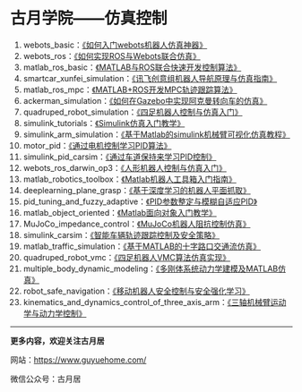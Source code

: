 # 古月学院——仿真控制

1. webots_basic：[《如何入门webots机器人仿真神器》](https://class.guyuehome.com/detail/v_5f213a94e4b074dda144b2e2/3) 
2. webots_ros：[《如何实现ROS与Webots联合仿真》](https://class.guyuehome.com/detail/p_5f586de6e4b0b5edf0a12687/6) 
3. matlab_ros_basic：[《MATLAB与ROS联合快速开发控制算法》](https://class.guyuehome.com/detail/p_5f39e38fe4b0dd4d97492948/6) 
4. smartcar_xunfei_simulation：[《讯飞创意组机器人导航原理与仿真指南》](https://class.guyuehome.com/detail/p_6041a333e4b015860af3dba3/6) 
5. matlab_ros_mpc：[《MATLAB+ROS开发MPC轨迹跟踪算法》](https://class.guyuehome.com/detail/p_60488679e4b0e51d821cbeb1/6)
6. ackerman_simulation：[《如何在Gazebo中实现阿克曼转向车的仿真》](https://class.guyuehome.com/detail/p_60541530e4b05a6195c158f0/6)
7. quadruped_robot_simulation：[《四足机器人控制与仿真入门》](https://class.guyuehome.com/detail/p_605af87be4b007b4183a42e7/6)
8. simulink_tutorials：[《Simulink仿真入门教学》](https://class.guyuehome.com/detail/p_6080f55ee4b071a81eb4598e/6)
9. simulink_arm_simulation：[《基于Matlab的simulink机械臂可视化仿真教程》](https://class.guyuehome.com/detail/p_60d42a7fe4b0f120ffca3b55/6)
10. motor_pid：[《通过电机控制学习PID算法》](https://class.guyuehome.com/detail/p_60af0706e4b0f120ffc15acd/6)
11. simulink_pid_carsim：[《通过车道保持来学习PID控制》](https://class.guyuehome.com/detail/p_60ef9e6fe4b0041622bc75c0/6)
12. webots_ros_darwin_op3：[《人形机器人控制与仿真入门》](https://class.guyuehome.com/detail/p_60f8dbdae4b08f7ad23f5fd6/6)
13. matlab_robotics_toolbox：[《Matlab机器人工具箱入门指南》](https://class.guyuehome.com/detail/p_615fb0e4e4b0dfaf7faa9725/6)
14. deeplearning_plane_grasp：[《基于深度学习的机器人平面抓取》](https://class.guyuehome.com/detail/p_61c9287be4b09ac9b9113173/6)
15. pid_tuning_and_fuzzy_adaptive：[《PID参数整定与模糊自适应PID》](https://class.guyuehome.com/detail/p_62414bd7e4b0f7cb7c77a51a/6)
16. matlab_object_oriented：[《Matlab面向对象入门教学》](https://sdv.xet.tech/s/42yfth)
17. MuJoCo_impedance_control：[《MuJoCo机器人阻抗控制仿真》](https://sdv.xet.tech/s/YMWX6)
18. simulink_carsim：[《智能车辆轨迹跟踪控制及安全策略》](https://sdv.h5.xeknow.com/s/3X4v79)
19. matlab_traffic_simulation：[《基于MATLAB的十字路口交通流仿真》](https://sdv.h5.xeknow.com/s/Q9GI6)
20. quadruped_robot_vmc：[《四足机器人VMC算法仿真实现》](https://sdv.xet.tech/s/25iWOI)
21. multiple_body_dynamic_modeling：[《多刚体系统动力学建模及MATLAB仿真》](https://sdv.xet.tech/s/2xtPGx)
22. robot_safe_navigation：[《移动机器人安全控制与安全强化学习》](https://zyesr.xet.tech/s/1mMXR1)
23. kinematics_and_dynamics_control_of_three_axis_arm：[《三轴机械臂运动学与动力学控制》](https://zyesr.xetslk.com/s/dSP8a)

------

**更多内容，欢迎关注古月居**

网站：https://www.guyuehome.com/

微信公众号：古月居
